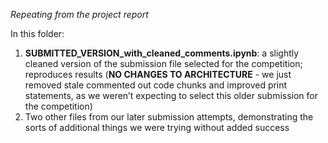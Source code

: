 *Repeating from the project report*

In this folder:
1) **SUBMITTED_VERSION_with_cleaned_comments.ipynb**: a slightly cleaned version of the submission file selected for the competition; reproduces results (**NO CHANGES TO ARCHITECTURE** -  we just removed stale commented out code chunks and improved print statements, as we weren’t expecting to select this older submission for the competition)
2) Two other files from our later submission attempts, demonstrating the sorts of additional things we were trying without added success
